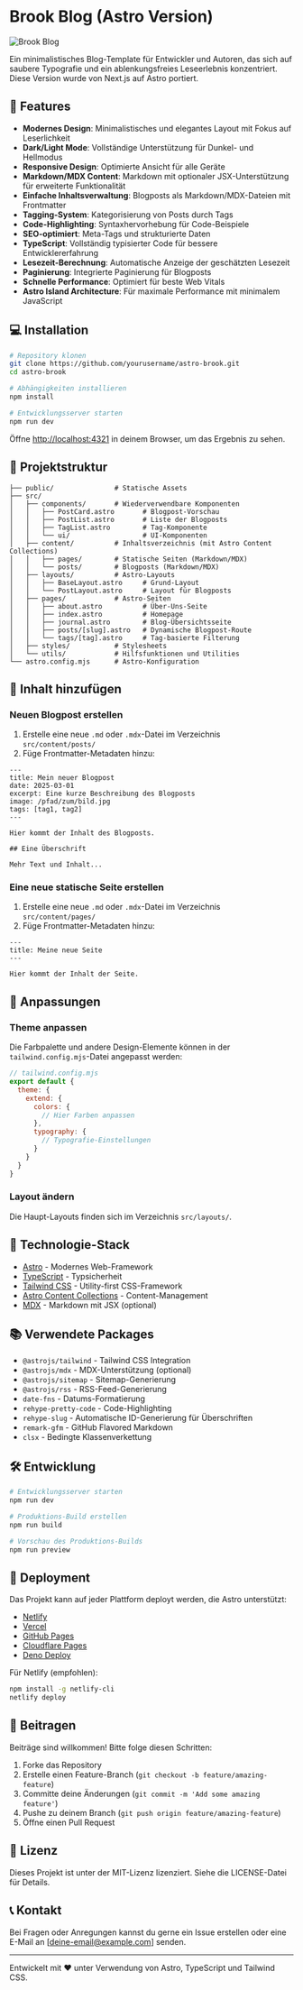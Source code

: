 # Brook Blog (Astro Version)

![Brook Blog](./public/og-image.png)

Ein minimalistisches Blog-Template für Entwickler und Autoren, das sich auf saubere Typografie und ein ablenkungsfreies Leseerlebnis konzentriert. Diese Version wurde von Next.js auf Astro portiert.

## 🌟 Features

- **Modernes Design**: Minimalistisches und elegantes Layout mit Fokus auf Leserlichkeit
- **Dark/Light Mode**: Vollständige Unterstützung für Dunkel- und Hellmodus
- **Responsive Design**: Optimierte Ansicht für alle Geräte
- **Markdown/MDX Content**: Markdown mit optionaler JSX-Unterstützung für erweiterte Funktionalität
- **Einfache Inhaltsverwaltung**: Blogposts als Markdown/MDX-Dateien mit Frontmatter
- **Tagging-System**: Kategorisierung von Posts durch Tags
- **Code-Highlighting**: Syntaxhervorhebung für Code-Beispiele
- **SEO-optimiert**: Meta-Tags und strukturierte Daten
- **TypeScript**: Vollständig typisierter Code für bessere Entwicklererfahrung
- **Lesezeit-Berechnung**: Automatische Anzeige der geschätzten Lesezeit
- **Paginierung**: Integrierte Paginierung für Blogposts
- **Schnelle Performance**: Optimiert für beste Web Vitals
- **Astro Island Architecture**: Für maximale Performance mit minimalem JavaScript

## 💻 Installation

```bash
# Repository klonen
git clone https://github.com/yourusername/astro-brook.git
cd astro-brook

# Abhängigkeiten installieren
npm install

# Entwicklungsserver starten
npm run dev
```

Öffne [http://localhost:4321](http://localhost:4321) in deinem Browser, um das Ergebnis zu sehen.

## 📁 Projektstruktur

```
├── public/               # Statische Assets
├── src/
│   ├── components/       # Wiederverwendbare Komponenten
│   │   ├── PostCard.astro       # Blogpost-Vorschau
│   │   ├── PostList.astro       # Liste der Blogposts
│   │   ├── TagList.astro        # Tag-Komponente
│   │   └── ui/                  # UI-Komponenten
│   ├── content/          # Inhaltsverzeichnis (mit Astro Content Collections)
│   │   ├── pages/        # Statische Seiten (Markdown/MDX)
│   │   └── posts/        # Blogposts (Markdown/MDX)
│   ├── layouts/          # Astro-Layouts
│   │   ├── BaseLayout.astro     # Grund-Layout
│   │   └── PostLayout.astro     # Layout für Blogposts
│   ├── pages/            # Astro-Seiten
│   │   ├── about.astro          # Über-Uns-Seite
│   │   ├── index.astro          # Homepage
│   │   ├── journal.astro        # Blog-Übersichtsseite
│   │   ├── posts/[slug].astro   # Dynamische Blogpost-Route
│   │   └── tags/[tag].astro     # Tag-basierte Filterung
│   ├── styles/           # Stylesheets
│   └── utils/            # Hilfsfunktionen und Utilities
└── astro.config.mjs      # Astro-Konfiguration
```

## 📝 Inhalt hinzufügen

### Neuen Blogpost erstellen

1. Erstelle eine neue `.md` oder `.mdx`-Datei im Verzeichnis `src/content/posts/`
2. Füge Frontmatter-Metadaten hinzu:

```mdx
---
title: Mein neuer Blogpost
date: 2025-03-01
excerpt: Eine kurze Beschreibung des Blogposts
image: /pfad/zum/bild.jpg
tags: [tag1, tag2]
---

Hier kommt der Inhalt des Blogposts.

## Eine Überschrift

Mehr Text und Inhalt...

```

### Eine neue statische Seite erstellen

1. Erstelle eine neue `.md` oder `.mdx`-Datei im Verzeichnis `src/content/pages/`
2. Füge Frontmatter-Metadaten hinzu:

```mdx
---
title: Meine neue Seite
---

Hier kommt der Inhalt der Seite.
```

## 🎨 Anpassungen

### Theme anpassen

Die Farbpalette und andere Design-Elemente können in der `tailwind.config.mjs`-Datei angepasst werden:

```javascript
// tailwind.config.mjs
export default {
  theme: {
    extend: {
      colors: {
        // Hier Farben anpassen
      },
      typography: {
        // Typografie-Einstellungen
      }
    }
  }
}
```

### Layout ändern

Die Haupt-Layouts finden sich im Verzeichnis `src/layouts/`.

## 🧩 Technologie-Stack

- [Astro](https://astro.build/) - Modernes Web-Framework
- [TypeScript](https://www.typescriptlang.org/) - Typsicherheit
- [Tailwind CSS](https://tailwindcss.com/) - Utility-first CSS-Framework
- [Astro Content Collections](https://docs.astro.build/en/guides/content-collections/) - Content-Management
- [MDX](https://mdxjs.com/) - Markdown mit JSX (optional)

## 📚 Verwendete Packages

- `@astrojs/tailwind` - Tailwind CSS Integration
- `@astrojs/mdx` - MDX-Unterstützung (optional)
- `@astrojs/sitemap` - Sitemap-Generierung
- `@astrojs/rss` - RSS-Feed-Generierung
- `date-fns` - Datums-Formatierung
- `rehype-pretty-code` - Code-Highlighting
- `rehype-slug` - Automatische ID-Generierung für Überschriften
- `remark-gfm` - GitHub Flavored Markdown
- `clsx` - Bedingte Klassenverkettung

## 🛠 Entwicklung

```bash
# Entwicklungsserver starten
npm run dev

# Produktions-Build erstellen
npm run build

# Vorschau des Produktions-Builds
npm run preview
```

## 🚀 Deployment

Das Projekt kann auf jeder Plattform deployt werden, die Astro unterstützt:

- [Netlify](https://www.netlify.com/)
- [Vercel](https://vercel.com/)
- [GitHub Pages](https://pages.github.com/)
- [Cloudflare Pages](https://pages.cloudflare.com/)
- [Deno Deploy](https://deno.com/deploy)

Für Netlify (empfohlen):

```bash
npm install -g netlify-cli
netlify deploy
```

## 🤝 Beitragen

Beiträge sind willkommen! Bitte folge diesen Schritten:

1. Forke das Repository
2. Erstelle einen Feature-Branch (`git checkout -b feature/amazing-feature`)
3. Committe deine Änderungen (`git commit -m 'Add some amazing feature'`)
4. Pushe zu deinem Branch (`git push origin feature/amazing-feature`)
5. Öffne einen Pull Request

## 📄 Lizenz

Dieses Projekt ist unter der MIT-Lizenz lizenziert. Siehe die LICENSE-Datei für Details.

## 📞 Kontakt

Bei Fragen oder Anregungen kannst du gerne ein Issue erstellen oder eine E-Mail an [deine-email@example.com] senden.

---

Entwickelt mit ❤️ unter Verwendung von Astro, TypeScript und Tailwind CSS.

